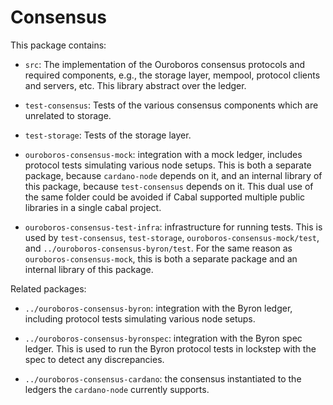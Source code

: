 # Consensus

This package contains:

* `src`: The implementation of the Ouroboros consensus protocols and required
  components, e.g., the storage layer, mempool, protocol clients and servers,
  etc. This library abstract over the ledger.

* `test-consensus`: Tests of the various consensus components which are
  unrelated to storage.

* `test-storage`: Tests of the storage layer.

* `ouroboros-consensus-mock`: integration with a mock ledger, includes
  protocol tests simulating various node setups. This is both a separate
  package, because `cardano-node` depends on it, and an internal library of
  this package, because `test-consensus` depends on it. This dual use of the
  same folder could be avoided if Cabal supported multiple public libraries in
  a single cabal project.

* `ouroboros-consensus-test-infra`: infrastructure for running tests. This is
  used by `test-consensus`, `test-storage`, `ouroboros-consensus-mock/test`,
  and `../ouroboros-consensus-byron/test`. For the same reason as
  `ouroboros-consensus-mock`, this is both a separate package and an internal
  library of this package.

Related packages:

* `../ouroboros-consensus-byron`: integration with the Byron ledger, including
  protocol tests simulating various node setups.

* `../ouroboros-consensus-byronspec`: integration with the Byron spec ledger.
  This is used to run the Byron protocol tests in lockstep with the spec to
  detect any discrepancies.

* `../ouroboros-consensus-cardano`: the consensus instantiated to the ledgers
  the `cardano-node` currently supports.
